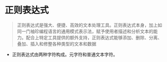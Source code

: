# 正则表达式

> 正则表达式是强大、便捷、高效的文本处理工具。正则表达式本身，加上如同一门袖珍编程语言的通用模式表示法，赋予使用者描述和分析文本的能力。配合上特定工具提供的额外支持，正则表达式能够添加、删除、分离、叠加、插入和修整各种类型的文本和数据

* 正则表达式由两种字符构成。元字符和普通文本字符。


